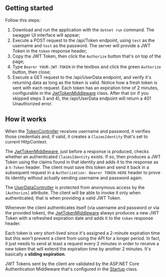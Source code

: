 ## Getting started
Follow this steps:
 1. Download and run the application with the `dotnet run` command. The swagger UI interface will appear;
 2. Execute a POST request to the /api/Token endpoint, using `test` as the username and `test` as the password. The server will provide a JWT Token in the `token` response header;
 3. Copy the JWT Token, then click the `Authorize` button that's on top of the page;
 4. Type `Bearer YOUR-JWT-TOKEN` in the textbox and click the green `Authorize` button, then close;
 5. Execute a GET request to the /api/UserData endpoint, and verify it's returning data as long as the token is valid. Notice how a fresh token is sent with each request. Each token has an expiration time of 2 minutes, configurable in the [JwtTokenMiddleware](Middlewares/JwtTokenMiddleware.cs) class. After that (or if you skipped steps 3 and 4), the /api/UserData endpoint will return a 401 Unauthorized error.

## How it works
When the [TokenController](Controllers/TokenController.cs) receives username and password, it verifies those credentials and, if valid, it creates a `ClaimsIdentity` that's set to current HttpContext.

The [JwtTokenMiddleware](Middlewares/JwtTokenMiddleware.cs), just before a response is produced, checks whether an authenticated `ClaimsIdentity` exists. If so, then produces a JWT Token using the claims found in that identity and adds it to the response as a `X-Token` header.
The client must save this token and send it back in a subsequent request in a `Authorization: Bearer TOKEN-HERE` header to prove its identity without actually sending username and password again.

The [UserDataController](Controllers/UserDataController.cs) is protected from anonymous access by the `[Authorize]` attribute. The client will be able to invoke it only when authenticated, that is when providing a valid JWT Token. 

Whenever the client authenticates itself (via username and password or via the provided token), the  [JwtTokenMiddleware](Middlewares/JwtTokenMiddleware.cs) always produces a new JWT Token with a refreshed expiration date and adds it to the `token` response header.

Each token is very short-lived since it's assigned a 2-minute expiration time but this won't prevent a client from using the API for a longer period. In fact, it just needs to send at least a request every 2 minutes in order to receive a new token that will extend the expiration time by another 2 minutes. It's basically a **sliding expiration**.

JWT Tokens sent by the client are validated by the ASP.NET Core Authentication Middleware that's configured in the [Startup](Startup.cs) class.